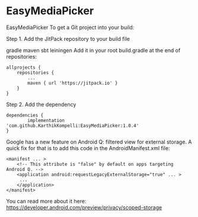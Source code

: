 # EasyMediaPicker
EasyMediaPicker
To get a Git project into your build:

Step 1. Add the JitPack repository to your build file

gradle
maven
sbt
leiningen
Add it in your root build.gradle at the end of repositories:

	allprojects {
		repositories {
			...
			maven { url 'https://jitpack.io' }
		}
	}
Step 2. Add the dependency

	dependencies {
	        implementation 'com.github.KarthikKompelli:EasyMediaPicker:1.0.4'
	}


Google has a new feature on Android Q: filtered view for external storage. A quick fix for that is to add this code in the AndroidManifest.xml file:

	<manifest ... >
        <!-- This attribute is "false" by default on apps targeting Android Q. -->
        <application android:requestLegacyExternalStorage="true" ... >
         ...
        </application>
    </manifest>

You can read more about it here: https://developer.android.com/preview/privacy/scoped-storage

